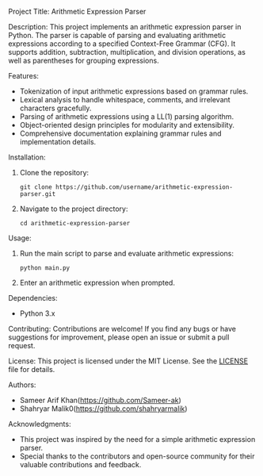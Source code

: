 Project Title: Arithmetic Expression Parser

Description:
This project implements an arithmetic expression parser in Python. The parser is capable of parsing and evaluating arithmetic expressions according to a specified Context-Free Grammar (CFG). It supports addition, subtraction, multiplication, and division operations, as well as parentheses for grouping expressions.

Features:
- Tokenization of input arithmetic expressions based on grammar rules.
- Lexical analysis to handle whitespace, comments, and irrelevant characters gracefully.
- Parsing of arithmetic expressions using a LL(1) parsing algorithm.
- Object-oriented design principles for modularity and extensibility.
- Comprehensive documentation explaining grammar rules and implementation details.

Installation:
1. Clone the repository:
   ```
   git clone https://github.com/username/arithmetic-expression-parser.git
   ```
2. Navigate to the project directory:
   ```
   cd arithmetic-expression-parser
   ```

Usage:
1. Run the main script to parse and evaluate arithmetic expressions:
   ```
   python main.py
   ```
2. Enter an arithmetic expression when prompted.

Dependencies:
- Python 3.x

Contributing:
Contributions are welcome! If you find any bugs or have suggestions for improvement, please open an issue or submit a pull request.

License:
This project is licensed under the MIT License. See the [LICENSE](LICENSE) file for details.

Authors:
- Sameer Arif Khan(https://github.com/Sameer-ak)
- Shahryar Malik0(https://github.com/shahryarmalik)

Acknowledgments:
- This project was inspired by the need for a simple arithmetic expression parser.
- Special thanks to the contributors and open-source community for their valuable contributions and feedback.

